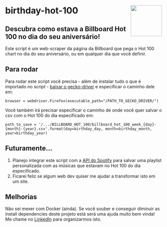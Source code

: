 # birthday-hot-100 <img src="https://upload.wikimedia.org/wikipedia/commons/thumb/9/95/Billboard_logo.svg/1280px-Billboard_logo.svg.png" width=100 align="right">

## Descubra como estava a Billboard Hot 100 no dia do seu aniversário!
Este script é um web-scraper da página da Billboard que pega o Hot 100 chart no dia do seu aniversário, ou em qualquer dia que você definir.

## Para rodar
Para rodar este script você precisa - além de instalar tudo o que é importado no script - [baixar o gecko-driver](https://github.com/mozilla/geckodriver/releases "Ir para a página de download") e especificar o caminho dele em:
```
browser = webdriver.Firefox(executable_path="/PATH_TO_GECKO_DRIVER/")
```
Você também irá precisar especificar o caminho de onde você quer salvar o csv com o Hot 100 do dia especificado em:
```
path_to_save = '/.../BILLBOARD_HOT_100/billboard_hot_100_week_{day}-{month}-{year}.csv'.format(day=birthday_day, month=birthday_month, year=birthday_year)
```
## Futuramente...
1. Planejo integrar este script com a [API do Spotify](https://developer.spotify.com/documentation/web-api/ "Ir para a página desta API") para salvar uma playlist personalizada com as músicas que estavam no Hot 100 do dia especificado.<br/>
2. Ficarei feliz se algum web dev quiser me ajudar a transformar isto em um site.

## Melhorias
Não sei mexer com Docker (ainda). Se você souber e conseguir diminuir as install dependencies deste projeto está será uma ajuda muito bem vinda! Me chame no [LinkedIn](https://www.linkedin.com/in/eric-velasco-de-paula-mendes/ "Meu perfil no LinkedIn") para organizarmos isto.
